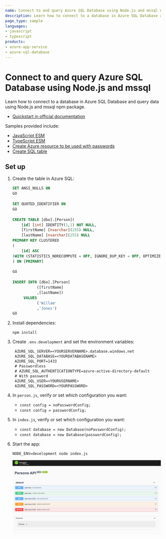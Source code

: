 ```yaml
---
name: Connect to and query Azure SQL Database using Node.js and mssql npm package
description: Learn how to connect to a database in Azure SQL Database and query data using Node.js and mssql npm package.
page_type: sample
languages:
- javascript
- typescript
products:
- azure-app-service
- azure-sql-database
---
```


# Connect to and query Azure SQL Database using Node.js and mssql

Learn how to connect to a database in Azure SQL Database and query data using Node.js and mssql npm package.

* [Quickstart in official documentation](https://learn.microsoft.com/azure/azure-sql/database/azure-sql-javascript-mssql-quickstart)

Samples provided include:

* [JavaScript ESM](./js)
* [TypeScript ESM](./ts)
* [Create Azure resource to be used with passwords](./create-resources.sh)
* [Create SQL table](#set-up)

## Set up

1. Create the table in Azure SQL:

    ```sql
    SET ANSI_NULLS ON
    GO
    
    SET QUOTED_IDENTIFIER ON
    GO
    
    CREATE TABLE [dbo].[Person](
    	[id] [int] IDENTITY(1,1) NOT NULL,
    	[firstName] [nvarchar](255) NULL,
    	[lastName] [nvarchar](255) NULL
    PRIMARY KEY CLUSTERED 
    (
    	[id] ASC
    )WITH (STATISTICS_NORECOMPUTE = OFF, IGNORE_DUP_KEY = OFF, OPTIMIZE_FOR_SEQUENTIAL_KEY = OFF) ON [PRIMARY]
    ) ON [PRIMARY]
    
    GO
    
    INSERT INTO [dbo].[Person]
               ([firstName]
               ,[lastName])
         VALUES
               ('Willam'
               ,'Jones')
    GO
    ```
    

1. Install dependencies: 

    ```
    npm install
    ```

1. Create `.env.development` and set the environment variables:

   ```
    AZURE_SQL_SERVER=<YOURSERVERNAME>.database.windows.net
    AZURE_SQL_DATABASE=<YOURDATABASENAME>
    AZURE_SQL_PORT=1433
    # Passwordless
    # AZURE_SQL_AUTHENTICATIONTYPE=azure-active-directory-default
    # With password
    AZURE_SQL_USER=<YOURUSERNAME>
    AZURE_SQL_PASSWORD=<YOURPASSWORD>   
   ```

1. In `person.js`, verify or set which configuration you want:

    * `const config = noPasswordConfig;`
    * `const config = passwordConfig;`

1. In `index.js`, verify or set which configuration you want:

    * `const database = new Database(noPasswordConfig);`
    * `const database = new Database(passwordConfig);`
    
    

1. Start the app:

    ```
    NODE_ENV=development node index.js
    ```

    ![App Screenshot](./media/azure-sql-openapi-screenshot.png)